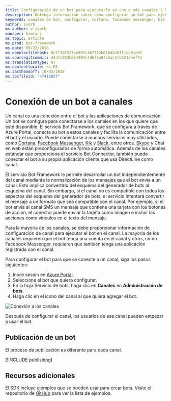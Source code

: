 ```yaml
---
title: Configuración de un bot para ejecutarlo en uno o más canales | Microsoft Docs
description: Obtenga información sobre cómo configurar un bot para ejecutarlo en uno o más canales mediante el Portal de Framework Bot.
keywords: canales de bot, configurar, cortana, facebook messenger, kik, slack, skype, azure portal
author: ivorb
ms.author: v-ivorb
manager: kamrani
ms.topic: article
ms.prod: bot-framework
ms.date: 09/22/2018
ms.openlocfilehash: 8c7f10f5f7ce507c367f12b01b4b28ff1cc01c0f
ms.sourcegitcommit: d4afc924b0e1907c4d6f7a6fc5ac1fe521aeef7e
ms.translationtype: HT
ms.contentlocale: es-ES
ms.lasthandoff: 10/05/2018
ms.locfileid: "47418827"
---
```

# <a name="connect-a-bot-to-channels"></a>Conexión de un bot a canales

Un canal es una conexión entre el bot y las aplicaciones de comunicación. Un bot se configura para conectarse a los canales en los que quiere que esté disponible. El servicio Bot Framework, que se configura a través de Azure Portal, conecta su bot a estos canales y facilita la comunicación entre el bot y el usuario. Puede conectarse a muchos servicios muy utilizados, como [Cortana](bot-service-channel-connect-cortana.md), [Facebook Messenger](bot-service-channel-connect-facebook.md), [Kik](bot-service-channel-connect-kik.md) y [Slack](bot-service-channel-connect-slack.md), entre otros. [Skype](https://dev.skype.com/bots) y Chat en web están preconfigurados de forma automática. Además de los canales estándar que proporciona el servicio Bot Connector, también puede conectar el bot a su propia aplicación cliente que usa DirectLine como canal.

El servicio Bot Framework le permite desarrollar un bot independientemente del canal mediante la normalización de los mensajes que el bot envía a un canal. Esto implica convertirlo del esquema del generador de bots al esquema del canal. Sin embargo, si el canal no es compatible con todos los aspectos del esquema del generador de bots, el servicio intentará convertir el mensaje a un formato que sea compatible con el canal. Por ejemplo, si el bot envía al canal SMS un mensaje que contiene una tarjeta con los botones de acción, el conector puede enviar la tarjeta como imagen e incluir las acciones como vínculos en el texto del mensaje.



Para la mayoría de los canales, se debe proporcionar información de configuración de canal para ejecutar el bot en el canal. La mayoría de los canales requieren que el bot tenga una cuenta en el canal y otros, como Facebook Messenger, requieren que también tenga una aplicación registrada con el canal.

Para configurar el bot para que se conecte a un canal, siga los pasos siguientes:

1. Inicie sesión en <a href="https://portal.azure.com" target="_blank">Azure Portal</a>.
1. Seleccione el bot que quiera configurar.
3. En la hoja Servicio de bots, haga clic en **Canales** en **Administración de bots**.
4. Haga clic en el icono del canal al que quiera agregar el bot.

![Conexión a los canales](./media/channels/connect-to-channels.png)

Después de configurar el canal, los usuarios de ese canal pueden empezar a usar el bot.

## <a name="publish-a-bot"></a>Publicación de un bot

El proceso de publicación es diferente para cada canal.

[!INCLUDE [publishing](./includes/snippet-publish-to-channel.md)]

## <a name="additional-resources"></a>Recursos adicionales
El SDK incluye ejemplos que se pueden usar para crear bots. Visite el repositorio de [GitHub](https://github.com/Microsoft/BotBuilder-samples) para ver la lista de ejemplos.

